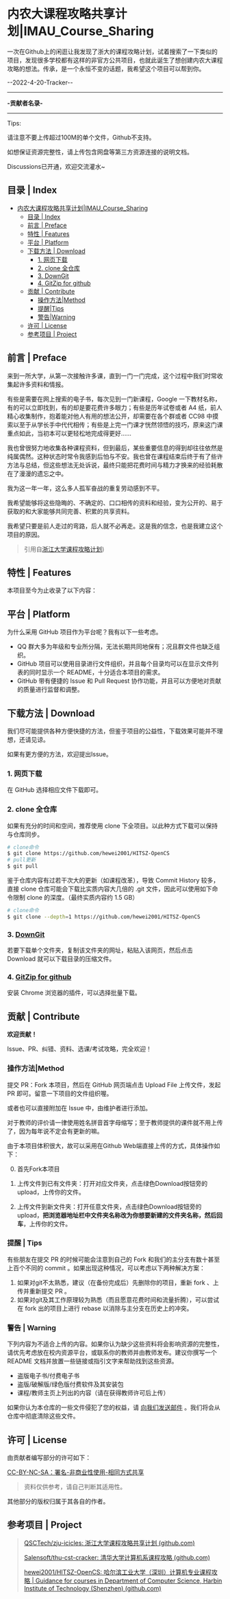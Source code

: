 # 内农大课程攻略共享计划|IMAU_Course_Sharing

一次在Github上的闲逛让我发现了浙大的课程攻略计划，试着搜索了一下类似的项目，发现很多学校都有这样的非官方公共项目，也就此诞生了想创建内农大课程攻略的想法。传承，是一个永恒不变的话题，我希望这个项目可以帮到你。

--2022-4-20-Tracker--

------

**-贡献者名录-**





------

Tips:

请注意不要上传超过100M的单个文件，Github不支持。

如想保证资源完整性，请上传包含网盘等第三方资源连接的说明文档。

Discussions已开通，欢迎交流灌水~

## 目录 | Index

- [内农大课程攻略共享计划|IMAU_Course_Sharing](#内农大课程攻略共享计划imau_course_sharing)
  - [目录 | Index](#目录--index)
  - [前言 | Preface](#前言--preface)
  - [特性 | Features](#特性--features)
  - [平台 | Platform](#平台--platform)
  - [下载方法 | Download](#下载方法--download)
    - [1. 网页下载](#1-网页下载)
    - [2. clone 全仓库](#2-clone-全仓库)
    - [3. DownGit](#3-downgit)
    - [4. GitZip for github](#4-gitzip-for-github)
  - [贡献 | Contribute](#贡献--contribute)
    - [操作方法|Method](#操作方法method)
    - [提醒|Tips](#提醒tips)
    - [警告|Warning](#警告warning)
  - [许可 | License](#许可--license)
  - [参考项目 | Project](#参考项目--project)

## 前言 | Preface

来到一所大学，从第一次接触许多课，直到一门一门完成，这个过程中我们时常收集起许多资料和情报。

有些是需要在网上搜索的电子书，每次见到一门新课程，Google 一下教材名称，有的可以立即找到，有的却是要花费许多眼力；有些是历年试卷或者 A4 纸，前人精心收集制作，抱着能对他人有用的想法公开，却需要在各个群或者 CC98 中摸索以至于从学长手中代代相传；有些是上完一门课才恍然领悟的技巧，原来这门课重点如此，当初本可以更轻松地完成得更好……

我也曾很努力地收集各种课程资料，但到最后，某些重要信息的得到却往往依然是纯属偶然。这种状态时常令我感到后怕与不安。我也曾在课程结束后终于有了些许方法与总结，但这些想法无处诉说，最终只能把花费时间与精力才换来的经验耗散在了漫漫的遗忘之中。

我为这一年一年，这么多人孤军奋战的重复劳动感到不平。

我希望能够将这些隐晦的、不确定的、口口相传的资料和经验，变为公开的、易于获取的和大家能够共同完善、积累的共享资料。

我希望只要是前人走过的弯路，后人就不必再走。这是我的信念，也是我建立这个项目的原因。

>引用自[浙江大学课程攻略计划](https://github.com/QSCTech/zju-icicles))

## 特性 | Features

本项目至今为止收录了以下内容：




## 平台 | Platform

为什么采用 GitHub 项目作为平台呢？我有以下一些考虑。

- QQ 群大多为年级和专业所分隔，无法长期共同地保有；况且群文件也缺乏组织。
- GitHub 项目可以使用目录进行文件组织，并且每个目录均可以在显示文件列表的同时显示一个 README，十分适合本项目的需求。
- GitHub 带有便捷的 Issue 和 Pull Request 协作功能，并且可以方便地对贡献的质量进行监督和调整。

## 下载方法 | Download

我们尽可能提供各种方便快捷的方法，但鉴于项目的公益性，下载效果可能并不理想，还请见谅。

如果有更方便的方法，欢迎提出Issue。

### 1. 网页下载

在 GitHub 选择相应文件下载即可。

### 2. clone 全仓库

如果有充分的时间和空间，推荐使用 clone 下全项目。以此种方式下载可以保持与仓库同步。

```bash
# clone命令
$ git clone https://github.com/hewei2001/HITSZ-OpenCS
# pull更新
$ git pull
```

鉴于仓库内容有过若干次大的更新（如课程改革），导致 Commit History 较多，直接 clone 仓库可能会下载比实质内容大几倍的 .git 文件，因此可以使用如下命令限制 clone 的深度。（最终实质内容约 1.5 GB）

```bash
# clone命令
$ git clone --depth=1 https://github.com/hewei2001/HITSZ-OpenCS
```

### 3. [DownGit](https://minhaskamal.github.io/DownGit/#/home)

若要下载单个文件夹，复制该文件夹的网址，粘贴入该网页，然后点击 Download 就可以下载目录的压缩文件。

### 4. [GitZip for github](https://chrome.google.com/webstore/detail/gitzip-for-github/ffabmkklhbepgcgfonabamgnfafbdlkn)

安装 Chrome 浏览器的插件，可以选择批量下载。




## 贡献 | Contribute

**欢迎贡献！**

Issue、PR、纠错、资料、选课/考试攻略，完全欢迎！



### 操作方法|Method

提交 PR：Fork 本项目，然后在 GitHub 网页端点击 Upload File 上传文件，发起 PR 即可。留意一下项目的文件组织喔。

或者也可以直接附加在 Issue 中，由维护者进行添加。

对于教师的评价请一律使用姓名拼音首字母缩写；至于教师提供的课件就不用上传了，因为每年说不定会有更新的嘛。

由于本项目体积很大，故可以采用在Github Web端直接上传的方式，具体操作如下：

0. 首先Fork本项目

1. 上传文件到已有文件夹：打开对应文件夹，点击绿色Download按钮旁的upload，上传你的文件。

2. 上传文件到新文件夹：打开任意文件夹，点击绿色Download按钮旁的upload，**把浏览器地址栏中文件夹名称改为你想要新建的文件夹名称，然后回车**，上传你的文件。

### 提醒 | Tips

有些朋友在提交 PR 的时候可能会注意到自己的 Fork 和我们的主分支有数十甚至上百个不同的 commit 。如果出现这种情况，可以考虑以下两种解决方案：

1. 如果对git不太熟悉，建议（在备份完成后）先删除你的项目，重新 fork 、上传并重新提交 PR 。
2. 如果对git及其工作原理较为熟悉（而且愿意花费时间和流量折腾），可以尝试在 fork 出的项目上进行 rebase 以消除与主分支在历史上的冲突。

### 警告 | Warning

下列内容为不适合上传的内容。如果你认为缺少这些资料将会影响资源的完整性，请优先考虑放在校内资源平台，或联系你的教师并由教师发布。建议你撰写一个 README 文档并放置一些链接或指引文字来帮助找到这些资源。

- 盗版电子书/付费电子书
- 盗版/破解版/绿色版付费软件及其安装包
- 课程/教师主页上列出的内容（请在获得教师许可后上传）

如果你认为本仓库的一些文件侵犯了您的权益，请 [向我们发送邮件](mailto:tech@zjuqsc.com) 。我们将会从仓库中彻底清除这些文件。

## 许可 | License

由贡献者编写部分的许可如下：

[CC-BY-NC-SA：署名-非商业性使用-相同方式共享](https://creativecommons.org/licenses/by-nc-sa/4.0/deed.zh)

> 资料仅供参考，请自己判断其适用性。

其他部分的版权归属于其各自的作者。

## 参考项目 | Project

>[QSCTech/zju-icicles: 浙江大学课程攻略共享计划 (github.com)](https://github.com/QSCTech/zju-icicles)
>
>[Salensoft/thu-cst-cracker: 清华大学计算机系课程攻略 (github.com)](https://github.com/Salensoft/thu-cst-cracker)
>
>[hewei2001/HITSZ-OpenCS: 哈尔滨工业大学（深圳）计算机专业课程攻略 | Guidance for courses in Department of Computer Science, Harbin Institute of Technology (Shenzhen) (github.com)](https://github.com/hewei2001/HITSZ-OpenCS)
